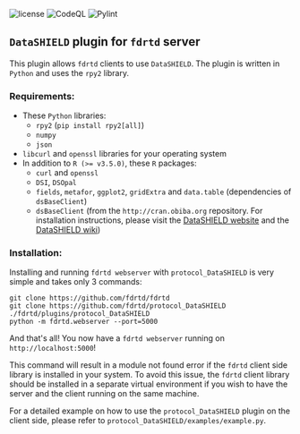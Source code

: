 ![license](https://img.shields.io/github/license/fdrtd/datashield)
![CodeQL](https://github.com/fdrtd/datashield/workflows/CodeQL/badge.svg)
![Pylint](https://raw.githubusercontent.com/fdrtd/datashield/main/.github/badges/pylint.svg)


## `DataSHIELD` plugin for `fdrtd` server

This plugin allows `fdrtd` clients to use `DataSHIELD`.
The plugin is written in `Python` and uses the `rpy2` library.


### Requirements:
- These `Python` libraries:
  - `rpy2` (`pip install rpy2[all]`)
  - `numpy`
  - `json`
- `libcurl` and `openssl` libraries for your operating system
- In addition to `R (>= v3.5.0)`, these `R` packages:
  - `curl` and `openssl`
  - `DSI`, `DSOpal`
  - `fields`, `metafor`, `ggplot2`, `gridExtra` and `data.table` (dependencies of `dsBaseClient`)
  - `dsBaseClient` (from the `http://cran.obiba.org` repository. For installation instructions, please visit the [DataSHIELD website](https://www.datashield.org/) and the [DataSHIELD wiki](https://data2knowledge.atlassian.net/wiki/spaces/DSDEV/overview))


### Installation:
Installing and running `fdrtd webserver` with `protocol_DataSHIELD` is very simple and takes only 3 commands:
```shell
git clone https://github.com/fdrtd/fdrtd
git clone https://github.com/fdrtd/protocol_DataSHIELD ./fdrtd/plugins/protocol_DataSHIELD
python -m fdrtd.webserver --port=5000 
```
And that's all! You now have a `fdrtd webserver` running on `http://localhost:5000`!

This command will result in a module not found error if the `fdrtd` client side library is installed in your system. To avoid this issue, the `fdrtd` client library should be installed in a separate virtual environment if you wish to have the server and the client running on the same machine.

For a detailed example on how to use the `protocol_DataSHIELD` plugin on the client side, please refer to `protocol_DataSHIELD/examples/example.py`.
